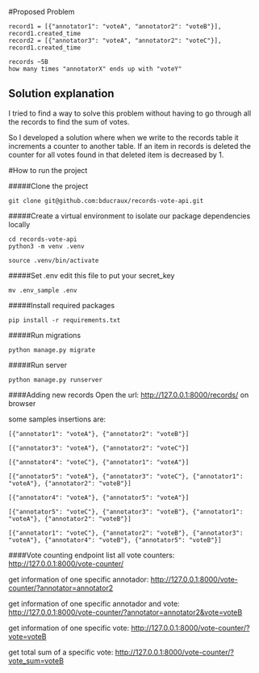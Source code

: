 #Proposed Problem

```
record1 = [{"annotator1": "voteA", "annotator2": "voteB"}], record1.created_time
record2 = [{"annotator3": "voteA", "annotator2": "voteC"}], record1.created_time

records ~5B
how many times "annotatorX" ends up with "voteY"
```

## Solution explanation 
I tried to find a way to solve this problem without having to go through all the records to find the sum of votes.

So I developed a solution where when we write to the records table it increments a counter to another table. If an item in records is deleted the counter for all votes found in that deleted item is decreased by 1.

#How to run the project

#####Clone the project 
```
git clone git@github.com:bducraux/records-vote-api.git
```

#####Create a virtual environment to isolate our package dependencies locally
```
cd records-vote-api
python3 -m venv .venv

source .venv/bin/activate
```

#####Set .env
edit this file to put your secret_key
```
mv .env_sample .env
```

#####Install required packages
```
pip install -r requirements.txt 
```

#####Run migrations
```
python manage.py migrate
```
#####Run server
```
python manage.py runserver
```

####Adding new records
Open the url:
http://127.0.0.1:8000/records/ on browser

some samples insertions are:
```
[{"annotator1": "voteA"}, {"annotator2": "voteB"}]

[{"annotator3": "voteA"}, {"annotator2": "voteC"}]

[{"annotator4": "voteC"}, {"annotator1": "voteA"}]

[{"annotator5": "voteA"}, {"annotator3": "voteC"}, {"annotator1": "voteA"}, {"annotator2": "voteB"}]

[{"annotator4": "voteA"}, {"annotator5": "voteA"}]

[{"annotator5": "voteC"}, {"annotator3": "voteB"}, {"annotator1": "voteA"}, {"annotator2": "voteB"}]

[{"annotator1": "voteC"}, {"annotator2": "voteB"}, {"annotator3": "voteA"}, {"annotator4": "voteB"}, {"annotator5": "voteB"}]
```

####Vote counting endpoint
list all vote counters:
http://127.0.0.1:8000/vote-counter/

get information of one specific annotador:
http://127.0.0.1:8000/vote-counter/?annotator=annotator2

get information of one specific annotador and vote:
http://127.0.0.1:8000/vote-counter/?annotator=annotator2&vote=voteB

get information of one specific vote:
http://127.0.0.1:8000/vote-counter/?vote=voteB

get total sum of a specific vote:
http://127.0.0.1:8000/vote-counter/?vote_sum=voteB
